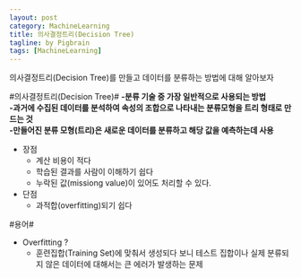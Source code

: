 ```yaml
---
layout: post
category: MachineLearning
title: 의사결정트리(Decision Tree)
tagline: by Pigbrain
tags: [MachineLearning]
---
```

의사결정트리(Decision Tree)를 만들고 데이터를 분류하는 방법에 대해 알아보자

<!--more-->

#의사결정트리(Decision Tree)#
**-분류 기술 중 가장 일반적으로 사용되는 방법**  
**-과거에 수집된 데이터를 분석하여 속성의 조합으로 나타내는 분류모형을 트리 형태로 만드는 것**  
**-만들어진 분류 모형(트리)은 새로운 데이터를 분류하고 해당 값을 예측하는데 사용**  

* 장점
	* 계산 비용이 적다
	* 학습된 결과를 사람이 이해하기 쉽다
	* 누락된 값(missiong value)이 있어도 처리할 수 있다.
* 단점
	* 과적합(overfitting)되기 쉽다


#용어#  
  
* Overfitting ?
	* 훈련집합(Training Set)에 맞춰서 생성되다 보니 테스트 집합이나 실제 분류되지 않은 데이터에 대해서는 큰 에러가 발생하는 문제
